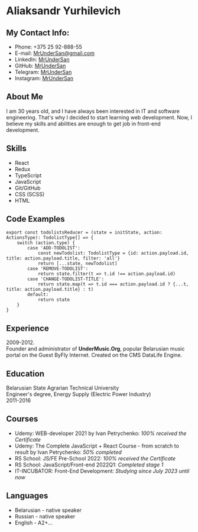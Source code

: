 # **Aliaksandr Yurhilevich**

## My Contact Info:

- Phone: +375 25 92-888-55
- E-mail: MrUnderSan@gmail.com
- LinkedIn: [MrUnderSan](https://www.linkedin.com/in/mrundersan/ "LinkedIn")
- GitHub: [MrUnderSan](https://github.com/MrUnderSan "GitHub")
- Telegram: [MrUnderSan](https://t.me/MrUnderSan "Telegram")
- Instagram: [MrUnderSan](https://www.instagram.com/mrundersan/ "Instagram")

## About Me

I am 30 years old, and I have always been interested in IT and software engineering. That's why I decided to start learning web development. Now, I believe my skills and abilities are enough to get job in front-end development.

## Skills

- React
- Redux
- TypeScript
- JavaScript
- Git/GitHub
- CSS (SCSS)
- HTML

## Code Examples

```
export const todolistsReducer = (state = initState, action: ActionsType): TodolistType[] => {
    switch (action.type) {
        case 'ADD-TODOLIST':
            const newTodolist: TodolistType = {id: action.payload.id, title: action.payload.title, filter: 'all'}
            return [...state, newTodolist]
        case 'REMOVE-TODOLIST':
            return state.filter(t => t.id !== action.payload.id)
        case 'CHANGE-TODOLIST-TITLE':
            return state.map(t => t.id === action.payload.id ? {...t, title: action.payload.title} : t)
        default:
            return state
    }
}

```

## Experience

2009-2012.  
Founder and administrator of **UnderMusic.Org**, popular Belarusian music portal on the Guest ByFly Internet. Created on the CMS DataLife Engine.

## Education

Belarusian State Agrarian Technical University  
Engineer's degree, Energy Supply (Electric Power Industry)  
2011-2016

## Courses

- Udemy: WEB-developer 2021 by Ivan Petrychenko: _100% received the Certificate_
- Udemy: The Complete JavaScript + React Course - from scratch to result by Ivan Petrychenko: _50% completed_
- RS School: JS/FE Pre-School 2022: _100% received the Certificate_
- RS School: JavaScript/Front-end 2022Q1: _Completed stage 1_
- IT-INCUBATOR: Front-End Development: _Studying since July 2023 until now_

## Languages

- Belarusian - native speaker
- Russian - native speaker
- English - A2+...
